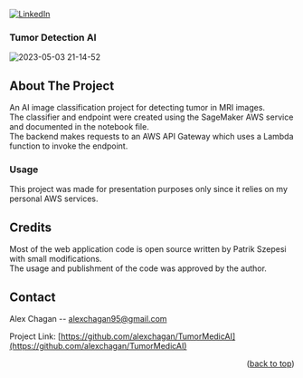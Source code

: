 

[![LinkedIn][linkedin-shield]][linkedin-url]

<!-- PROJECT LOGO -->

 
### Tumor Detection AI 

![2023-05-03 21-14-52](https://user-images.githubusercontent.com/44925899/236008091-43191326-95e3-402a-a041-97b434093af8.gif)


<!-- ABOUT THE PROJECT -->
## About The Project
 
An AI image classification project for detecting tumor in MRI images. <br />
The classifier and endpoint were created using the SageMaker AWS service and documented in the notebook file. <br />
The backend makes requests to an AWS API Gateway which uses a Lambda function to invoke the endpoint.

### Usage

This project was made for presentation purposes only since it relies on my personal AWS services.  


<!-- CREDITS -->
## Credits

Most of the web application code is open source written by Patrik Szepesi with small modifications. <br />
The usage and publishment of the code was approved by the author. 

<!-- CONTACT -->
## Contact

Alex Chagan  -- alexchagan95@gmail.com

Project Link: [https://github.com/alexchagan/TumorMedicAI](https://github.com/alexchagan/TumorMedicAI)

<p align="right">(<a href="#readme-top">back to top</a>)</p>

<!-- MARKDOWN LINKS & IMAGES -->
<!-- https://www.markdownguide.org/basic-syntax/#reference-style-links -->
[linkedin-shield]: https://img.shields.io/badge/-LinkedIn-black.svg?style=for-the-badge&logo=linkedin&colorB=555
[linkedin-url]: https://www.linkedin.com/in/alex-chagan-a243221b6/







